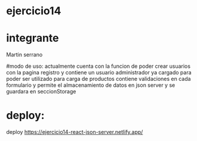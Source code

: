 # ejercicio14
# integrante
Martin serrano

#modo de uso: 
actualmente cuenta con la funcion de poder crear usuarios con la pagina registro y contiene un usuario administrador ya cargado para poder ser utilizado para carga de productos contiene validaciones en cada formulario y permite el almacenamiento de datos en json server y se guardara en seccionStorage

# deploy:
deploy https://ejercicio14-react-json-server.netlify.app/
